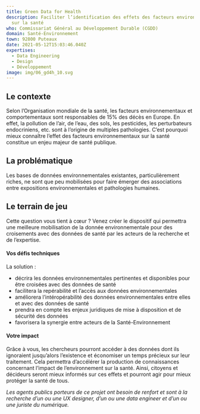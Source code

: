 ```yaml
---
title: Green Data for Health
description: Faciliter l’identification des effets des facteurs environnementaux
  sur la santé
who: Commissariat Général au Développement Durable (CGDD)
domain: Santé-Environnement
town: 92800 Puteaux
date: 2021-05-12T15:03:46.040Z
expertises:
  - Data Engineering
  - Design
  - Développement
image: img/06_gd4h_10.svg
---
```

## Le contexte 

Selon l’Organisation mondiale de la santé, les facteurs environnementaux et comportementaux sont responsables de 15% des décès en Europe. En effet, la pollution de l’air, de l’eau, des sols, les pesticides, les perturbateurs endocriniens, etc. sont à l’origine de multiples pathologies. C’est pourquoi mieux connaître l’effet des facteurs environnementaux sur la santé constitue un enjeu majeur de santé publique.  

## La problématique 

Les bases de données environnementales existantes, particulièrement riches, ne sont que peu mobilisées pour faire émerger des associations entre expositions environnementales et pathologies humaines. 

## Le terrain de jeu

Cette question vous tient à cœur ? Venez créer le dispositif qui permettra une meilleure mobilisation de la donnée environnementale pour des croisements avec des données de santé par les acteurs de la recherche et de l’expertise. 

#### Vos défis techniques 

La solution : 
* décrira les données environnementales pertinentes et disponibles pour être croisées avec des données de santé
* facilitera la repérabilité et l’accès aux données environnementales
* améliorera l’intéropérabilité des données environnementales entre elles et avec des données de santé
* prendra en compte les enjeux juridiques de mise à disposition et de sécurité des données
* favorisera la synergie entre acteurs de la Santé-Environnement

#### Votre impact 

Grâce à vous, les chercheurs pourront accéder à des données dont ils ignoraient jusqu’alors l’existence et économiser un temps précieux sur leur traitement. Cela permettra d’accélérer la production de connaissances concernant l’impact de l’environnement sur la santé. 
Ainsi, citoyens et décideurs seront mieux informés sur ces effets et pourront agir pour mieux protéger la santé de tous. 

_Les agents publics porteurs de ce projet ont besoin de renfort et sont à la recherche d’un ou une UX designer, d’un ou une data engineer et d’un ou une juriste du numérique._